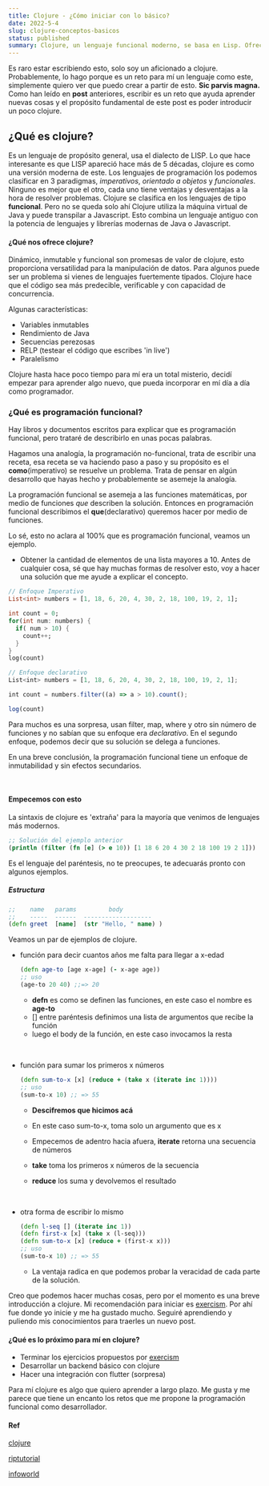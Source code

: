 ```yaml
---
title: Clojure - ¿Cómo iniciar con lo básico?
date: 2022-5-4
slug: clojure-conceptos-basicos
status: published
summary: Clojure, un lenguaje funcional moderno, se basa en Lisp. Ofrece inmutabilidad, concurrencia y se integra con Java y JavaScript.
---
```


Es raro estar escribiendo esto, solo soy un aficionado a clojure. Probablemente, lo hago porque es un reto para mí un lenguaje como este, simplemente quiero ver que puedo crear a partir de esto. **Sic parvis magna.**
Como han leído en **post** anteriores, escribir es un reto que ayuda aprender nuevas cosas y el propósito fundamental de este post es poder introducir un poco clojure.

## ¿Qué es clojure?

Es un lenguaje de propósito general, usa el dialecto de LISP. Lo que hace interesante es que LISP apareció hace más de 5 décadas, clojure es como una versión moderna de este.
Los lenguajes de programación los podemos clasificar en 3 paradigmas, _imperativos_, _orientado a objetos_ y _funcionales_. Ninguno es mejor que el otro, cada uno tiene ventajas y desventajas a la hora de resolver problemas.
Clojure se clasifica en los lenguajes de tipo **funcional**. Pero no se queda solo ahí Clojure utiliza la máquina virtual de Java y puede transpilar a Javascript. Esto combina un lenguaje antiguo con
la potencia de lenguajes y librerías modernas de Java o Javascript.

#### ¿Qué nos ofrece clojure?

Dinámico, inmutable y funcional son promesas de valor de clojure, esto proporciona versatilidad para la manipulación de datos. Para algunos puede ser un problema si vienes de lenguajes fuertemente tipados. Clojure hace que el código sea más predecible, verificable y con capacidad de concurrencia.

Algunas características:

- Variables inmutables
- Rendimiento de Java
- Secuencias perezosas
- RELP (testear el código que escribes 'in live')
- Paralelismo

Clojure hasta hace poco tiempo para mí era un total misterio, decidí empezar para aprender algo nuevo, que pueda incorporar en mí día a día como programador.

### ¿Qué es programación funcional?

Hay libros y documentos escritos para explicar que es programación funcional, pero trataré de describirlo en unas pocas palabras.

Hagamos una analogía, la programación no-funcional, trata de escribir una receta, esa receta se va haciendo paso a paso y su propósito es el **como**(imperativo) se resuelve un problema. Trata de pensar en algún desarrollo que hayas hecho y probablemente se asemeje la analogía.

La programación funcional se asemeja a las funciones matemáticas, por medio de funciones _que_ describen la solución. Entonces en programación funcional describimos el **que**(declarativo) queremos hacer por medio de funciones.

Lo sé, esto no aclara al 100% que es programación funcional, veamos un ejemplo.

- Obtener la cantidad de elementos de una lista mayores a 10.
  Antes de cualquier cosa, sé que hay muchas formas de resolver esto, voy a hacer una solución que me ayude a explicar el concepto.

```dart
// Enfoque Imperativo
List<int> numbers = [1, 18, 6, 20, 4, 30, 2, 18, 100, 19, 2, 1];

int count = 0;
for(int num: numbers) {
  if( num > 10) {
    count++;
  }
}
log(count)
```

```javascript
// Enfoque declarativo
List<int> numbers = [1, 18, 6, 20, 4, 30, 2, 18, 100, 19, 2, 1];

int count = numbers.filter((a) => a > 10).count();

log(count)
```

Para muchos es una sorpresa, usan filter, map, where y otro sin número de funciones y no sabían que su enfoque era _declarativo_.
En el segundo enfoque, podemos decir que su solución se delega a funciones.

En una breve conclusión, la programación funcional tiene un enfoque de inmutabilidad y sin efectos secundarios.

&nbsp;

#### Empecemos con esto

La sintaxis de clojure es 'extraña' para la mayoría que venimos de lenguajes más modernos.

```clojure
;; Solución del ejemplo anterior
(println (filter (fn [e] (> e 10)) [1 18 6 20 4 30 2 18 100 19 2 1]))
```

Es el lenguaje del paréntesis, no te preocupes, te adecuarás pronto con algunos ejemplos.

##### Estructura

```clojure
;;    name   params         body
;;    -----  ------  -------------------
(defn greet  [name]  (str "Hello, " name) )
```

Veamos un par de ejemplos de clojure.

- función para decir cuantos años me falta para llegar a x-edad
  
  ```clojure
  (defn age-to [age x-age] (- x-age age))
  ;; uso
  (age-to 20 40) ;;=> 20
  ```
  
  - **defn** es como se definen las funciones, en este caso el nombre es **age-to**
  - [] entre paréntesis definimos una lista de argumentos que recibe la función
  - luego el body de la función, en este caso invocamos la resta

&nbsp;

- función para sumar los primeros x números
  
  ```clojure
  (defn sum-to-x [x] (reduce + (take x (iterate inc 1))))
  ;; uso
  (sum-to-x 10) ;; => 55
  ```
  
  - **Descifremos que hicimos acá**
  * En este caso sum-to-x, toma solo un argumento que es x
  
  * Empecemos de adentro hacia afuera, **iterate** retorna una secuencia de números
  
  * **take** toma los primeros x números de la secuencia
  
  * **reduce** los suma y devolvemos el resultado

&nbsp;

- otra forma de escribir lo mismo
  
  ```clojure
  (defn l-seq [] (iterate inc 1))
  (defn first-x [x] (take x (l-seq)))
  (defn sum-to-x [x] (reduce + (first-x x)))
  ;; uso
  (sum-to-x 10) ;; => 55
  ```
  
  - La ventaja radica en que podemos probar la veracidad de cada parte de la solución.

Creo que podemos hacer muchas cosas, pero por el momento es una breve introducción a clojure.
Mi recomendación para iniciar es [exercism](https://exercism.org/tracks/clojure).
Por ahí fue donde yo inicie y me ha gustado mucho.
Seguiré aprendiendo y puliendo mis conocimientos para traerles un nuevo post.

#### ¿Qué es lo próximo para mí en clojure?

- Terminar los ejercicios propuestos por [exercism](https://exercism.org/tracks/clojure)
- Desarrollar un backend básico con clojure
- Hacer una integración con flutter (sorpresa)

Para mí clojure es algo que quiero aprender a largo plazo. Me gusta y me parece que tiene un encanto los retos que me propone la programación funcional como desarrollador.

#### Ref

[clojure](https://clojure.org/guides/learn/clojure)

[riptutorial](https://riptutorial.com/Download/clojure-es.pdf)

[infoworld](https://www.infoworld.com/article/3613715/what-is-functional-programming-a-practical-guide.html)
&nbsp;

